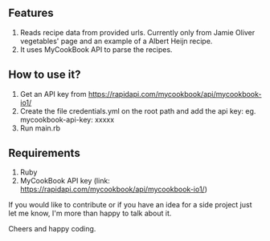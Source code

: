 ## Features

1. Reads recipe data from provided urls. Currently only from Jamie Oliver vegetables' page and an example of a Albert Heijn recipe.
2. It uses MyCookBook API to parse the recipes.

## How to use it?

1. Get an API key from https://rapidapi.com/mycookbook/api/mycookbook-io1/
2. Create the file credentials.yml on the root path and add the api key: eg. mycookbook-api-key: xxxxx
3. Run main.rb

## Requirements

1. Ruby
2. MyCookBook API key (link: https://rapidapi.com/mycookbook/api/mycookbook-io1/)


If you would like to contribute or if you have an idea for a side project just let me know, I'm more than happy to talk about it.

Cheers and happy coding.

